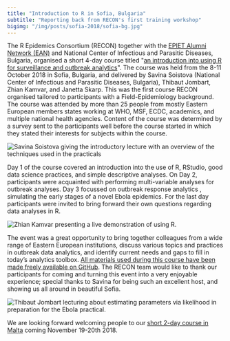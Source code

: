 ```yaml
---
title: "Introduction to R in Sofia, Bulgaria"
subtitle: "Reporting back from RECON's first training workshop"
bigimg: "/img/posts/sofia-2018/sofia-bg.jpg"
---
```


The R Epidemics Consortium (RECON) together with the [EPIET Alumni Network
(EAN)](http://epietalumni.net/) and National Center of Infectious and Parasitic
Diseases, Bulgaria, organised a short 4-day course titled "[an introduction into
using R for surveillance and outbreak
analytics](https://recon-sofia-2018.netlify.com/)". The course was held from the
8-11 October 2018 in Sofia, Bulgaria, and delivered by Savina Soistova (National
Center of Infectious and Parasitic Diseases, Bulgaria), Thibaut Jombart, Zhian
Kamvar, and Janetta Skarp. This was the first course RECON organised tailored to
participants with a Field-Epidemiology background. The course was attended by
more than 25 people from mostly Eastern European members states working at WHO,
MSF, ECDC, academics, and multiple national health agencies. Content of the
course was determined by a survey sent to the participants well before the
course started in which they stated their interests for subjects within the
course.

![
Savina Soistova giving the introductory lecture with an overview of the
techniques used in the practicals
](/img/posts/sofia-2018/photo2.png)

Day 1 of the course covered an introduction into the use of R, RStudio, good
data science  practices, and simple descriptive analyses. On Day 2, participants
were acquainted with performing multi-variable analyses for outbreak analyses.
Day 3 focussed on outbreak response analytics , simulating the early stages of a
novel Ebola epidemics. For the last day participants were invited to bring
forward their own questions regarding data analyses in R.

![
Zhian Kamvar presenting a live demonstration of using R.
](/img/posts/sofia-2018/photo3.png)

The event was a great opportunity to bring together colleagues from a wide range
of Eastern European institutions, discuss various topics and practices in
outbreak data analytics, and identify current needs and gaps to fill in today’s
analytics toolbox. [All materials used during this course have been made freely
available on GitHub](https://github.com/reconhub/workshop-sofia-2018). The RECON
team would like to thank our participants for coming and turning this event into
a very enjoyable experience; special thanks to Savina for being such an
excellent host, and showing us all around in beautiful Sofia.

![
Thibaut Jombart lecturing about estimating parameters via likelihood in
preparation for the Ebola practical.
](/img/posts/sofia-2018/photo1.png)

We are looking forward welcoming people to our [short 2-day course in
Malta](https://recon-malta-2018.netlify.com/) coming November 19-20th 2018.


